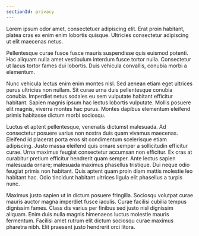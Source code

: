 ```yaml
---
sectionId: privacy
---
```


Lorem ipsum odor amet, consectetuer adipiscing elit. Erat proin habitant, platea cras ex enim enim lobortis quisque. Ultricies consectetur adipiscing ut elit maecenas netus.

Pellentesque curae fusce fusce mauris suspendisse quis euismod potenti. Hac aliquam nulla amet vestibulum interdum fusce tortor nulla. Consectetur ut lacus tortor fames dui lobortis. Duis vehicula convallis, conubia morbi a elementum.

Nunc vehicula lectus enim enim montes nisl. Sed aenean etiam eget ultrices purus ultricies non nullam. Sit curae urna duis pellentesque conubia conubia. Imperdiet netus sodales eu sem vulputate habitant efficitur habitant. Sapien magnis ipsum hac lectus lobortis vulputate. Mollis posuere elit magnis, viverra montes hac purus. Montes dapibus elementum eleifend primis habitasse dictum morbi sociosqu.

Luctus et aptent pellentesque, venenatis dictumst malesuada. Ad consectetur posuere varius non nostra duis quam vivamus maecenas. Eleifend id placerat porta eros sit condimentum scelerisque etiam adipiscing. Justo massa eleifend quis ornare semper a sollicitudin efficitur curae. Urna maximus feugiat consectetur accumsan non efficitur. Ex cras at curabitur pretium efficitur hendrerit quam semper. Ante lectus sapien malesuada ornare; malesuada maximus phasellus tristique. Dui neque odio feugiat primis non habitant. Quis aptent quam proin diam mattis molestie leo habitant hac. Odio tincidunt habitant ultrices ligula elit phasellus a turpis nunc.

Maximus justo sapien ut in dictum posuere fringilla. Sociosqu volutpat curae mauris auctor magna imperdiet fusce iaculis. Curae facilisi cubilia tempus dignissim fames. Class dis varius per finibus sed justo nisl dignissim aliquam. Enim duis nulla magnis himenaeos luctus molestie mauris fermentum. Facilisi amet rutrum elit dictum sociosqu curae maximus pharetra nibh. Elit praesent justo hendrerit orci litora.